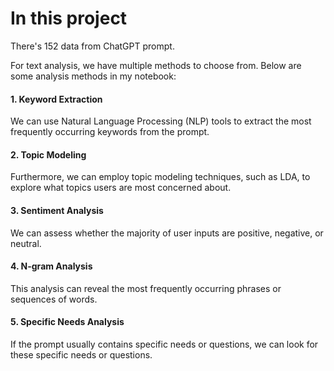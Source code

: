 # In this project
There's 152 data from ChatGPT prompt.

For text analysis, we have multiple methods to choose from. Below are some analysis methods in my notebook:

#### 1. Keyword Extraction

We can use Natural Language Processing (NLP) tools to extract the most frequently occurring keywords from the prompt.

#### 2. Topic Modeling

Furthermore, we can employ topic modeling techniques, such as LDA, to explore what topics users are most concerned about.

#### 3. Sentiment Analysis

We can assess whether the majority of user inputs are positive, negative, or neutral.

#### 4. N-gram Analysis

This analysis can reveal the most frequently occurring phrases or sequences of words.

#### 5. Specific Needs Analysis

If the prompt usually contains specific needs or questions, we can look for these specific needs or questions.






